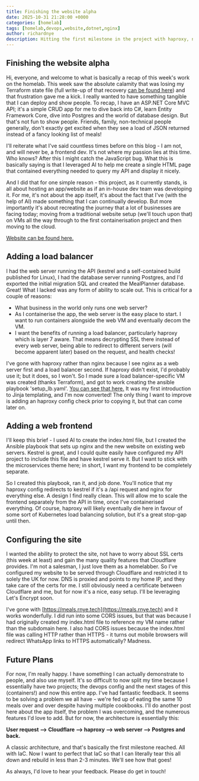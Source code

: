 ```yaml
---
title: Finishing the website alpha
date: 2025-10-31 21:28:00 +0000
categories: [homelab]
tags: [homelab,devops,website,dotnet,nginx]
author: richardnye
description: Hitting the first milestone in the project with haproxy, nginx, a web frontend to the ASP.NET Core API all being added.
---
```


## Finishing the website alpha
Hi, everyone, and welcome to what is basically a recap of this week's work on the homelab. This week saw the absolute calamity that was losing my Terraform state file (full write-up of that recovery [can be found here](/posts/recovering-from-terraform-state-loss)) and that frustration gave me a kick. I really wanted to have something tangible that I can deploy and show people. To recap, I have an ASP.NET Core MVC API; it's a simple CRUD app for me to dive back into C#, learn Entity Framework Core, dive into Postgres and the world of database design. But that's not fun to show people. Friends, family, non-technical people generally, don't exactly get excited when they see a load of JSON returned instead of a fancy looking list of meals! 

I'll reiterate what I've said countless times before on this blog - I am not, and will never be, a frontend dev. It's not where my passion lies at this time. Who knows? After this I might catch the JavaScript bug. What this is basically saying is that I leveraged AI to help me create a single HTML page that contained everything needed to query my API and display it nicely. 

And I did that for one simple reason - this project, as it currently stands, is all about hosting an app/website as if an in-house dev team was developing it. For me, it's not about the app itself, it's about the fact that I've (with the help of AI) made something that I can continually develop. But more importantly it's about recreating the journey that a lot of businesses are facing today; moving from a traditional website setup (we'll touch upon that) on VMs all the way through to the first containerisation project and then moving to the cloud. 

[Website can be found here.](https://meals.rnye.tech)

## Adding a load balancer
I had the web server running the API (kestrel and a self-contained build published for Linux), I had the database server running Postgres, and I'd exported the initial migration SQL and created the MealPlanner database. Great! What I lacked was any form of ability to scale out. This is critical for a couple of reasons:

- What business in the world only runs one web server? 
- As I containerise the app, the web server is the easy place to start. I want to run containers alongside the web VM and eventually decom the VM.
- I want the benefits of running a load balancer, particularly haproxy which is layer 7 aware. That means decrypting SSL there instead of every web server, being able to redirect to different servers (will become apparent later) based on the request, and health checks! 

I've gone with haproxy rather than nginx because I see nginx as a web server first and a load balancer second. If haproxy didn't exist, I'd probably use it; but it does, so I won't. So I made sure a load balancer-specific VM was created (thanks Terraform), and got to work creating the ansible playbook 'setup_lb.yaml'. [You can see that here.](https://github.com/RichNye/homelab/blob/master/ansible/playbooks/setup_lb.yaml) It was my first introduction to Jinja templating, and I'm now converted! The only thing I want to improve is adding an haproxy config check prior to copying it, but that can come later on.

## Adding a web frontend
I'll keep this brief - I used AI to create the index.html file, but I created the Ansible playbook that sets up nginx and the new website on existing web servers. Kestrel is great, and I could quite easily have configured my API project to include this file and have kestrel serve it. But I want to stick with the microservices theme here; in short, I want my frontend to be completely separate. 

So I created this playbook, ran it, and job done. You'll notice that my haproxy config redirects to kestrel if it's a /api request and nginx for everything else. A design I find really clean. This will allow me to scale the frontend separately from the API in time, once I've containerised everything. Of course, haproxy will likely eventually die here in favour of some sort of Kubernetes load balancing solution, but it's a great stop-gap until then. 

## Configuring the site
I wanted the ability to protect the site, not have to worry about SSL certs (this week at least) and gain the many quality features that Cloudflare provides. I'm not a salesman, I just love them as a homelabber. So I've configured my website to be served through Cloudflare and restricted it to solely the UK for now. DNS is proxied and points to my home IP, and they take care of the certs for me. I still obviously need a certificate between Cloudflare and me, but for now it's a nice, easy setup. I'll be leveraging Let's Encrypt soon.

I've gone with [https://meals.rnye.tech](https://meals.rnye.tech) and it works wonderfully. I did run into some CORS issues, but that was because I had originally created my index.html file to reference my VM name rather than the subdomain here. I also had CORS issues because the index.html file was calling HTTP rather than HTTPS - it turns out mobile browsers will redirect WhatsApp links to HTTPS automatically? Madness. 

## Future Plans
For now, I'm really happy. I have something I can actually demonstrate to people, and also use myself. It's so difficult to now split my time because I essentially have two projects; the devops config and the next stages of this (containers!) and now this entire app. I've had fantastic feedback. It seems to be solving a problem we all have - we're fed up of eating the same 10 meals over and over despite having multiple cookbooks. I'll do another post here about the app itself, the problem I was overcoming, and the numerous features I'd love to add. But for now, the architecture is essentially this:

**User request --> Cloudflare --> haproxy --> web server --> Postgres and back.** 

A classic architecture, and that's basically the first milestone reached. All with IaC. Now I want to perfect that IaC so that I can literally tear this all down and rebuild in less than 2-3 minutes. We'll see how that goes!

As always, I'd love to hear your feedback. Please do get in touch!

